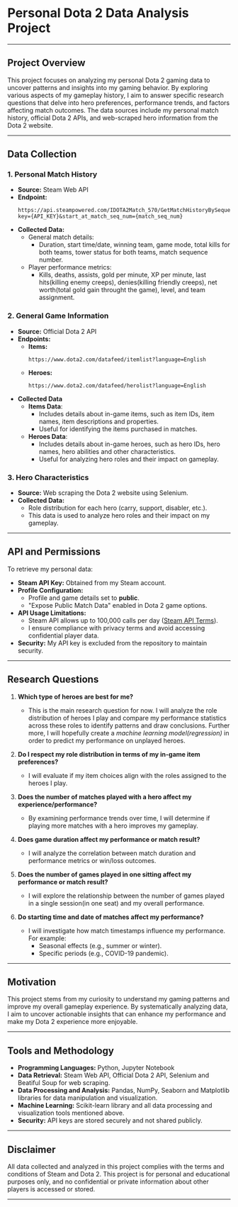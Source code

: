 # Personal Dota 2 Data Analysis Project

---

## **Project Overview**
This project focuses on analyzing my personal Dota 2 gaming data to uncover patterns and insights into my gaming behavior. By exploring various aspects of my gameplay history, I aim to answer specific research questions that delve into hero preferences, performance trends, and factors affecting match outcomes. The data sources include my personal match history, official Dota 2 APIs, and web-scraped hero information from the Dota 2 website.

---

## **Data Collection**

### **1. Personal Match History**
- **Source:** Steam Web API  
- **Endpoint:**  
  ```
  https://api.steampowered.com/IDOTA2Match_570/GetMatchHistoryBySequenceNum/v1/?key={API_KEY}&start_at_match_seq_num={match_seq_num}
  ```
- **Collected Data:**
  - General match details:  
    - Duration, start time/date, winning team, game mode, total kills for both teams, tower status for both teams, match sequence number.
  - Player performance metrics:  
    - Kills, deaths, assists, gold per minute, XP per minute, last hits(killing enemy creeps), denies(killing friendly creeps), net worth(total gold gain throught the game), level, and team assignment.


### **2. General Game Information**
- **Source:** Official Dota 2 API  
- **Endpoints:**  
  - **Items:**  
    ```
    https://www.dota2.com/datafeed/itemlist?language=English
    ```
  - **Heroes:**  
    ```
    https://www.dota2.com/datafeed/herolist?language=English
    ```
- **Collected Data**
  - **Items Data**:
    - Includes details about in-game items, such as item IDs, item names, item descriptions and properties.
    - Useful for identifying the items purchased in matches.
  - **Heroes Data**:
    - Includes details about in-game heroes, such as hero IDs, hero names, hero abilities and other characteristics.
    - Useful for analyzing hero roles and their impact on gameplay.
    
### **3. Hero Characteristics**
- **Source:** Web scraping the Dota 2 website using Selenium.  
- **Collected Data:**  
  - Role distribution for each hero (carry, support, disabler, etc.).  
  - This data is used to analyze hero roles and their impact on my gameplay.

---

## **API and Permissions**
To retrieve my personal data:
- **Steam API Key:** Obtained from my Steam account.
- **Profile Configuration:**  
  - Profile and game details set to **public**.  
  - "Expose Public Match Data" enabled in Dota 2 game options.  
- **API Usage Limitations:**  
  - Steam API allows up to 100,000 calls per day ([Steam API Terms](https://steamcommunity.com/dev/apiterms)).  
  - I ensure compliance with privacy terms and avoid accessing confidential player data.  
- **Security:** My API key is excluded from the repository to maintain security.

---

## **Research Questions**
1. **Which type of heroes are best for me?**  
   - This is the main research question for now. I will analyze the role distribution of heroes I play and compare my performance statistics across these roles to identify patterns and draw conclusions. Further more, I will hopefully create a _machine learning model(regression)_ in order to predict my performance on unplayed heroes.

2. **Do I respect my role distribution in terms of my in-game item preferences?**  
   - I will evaluate if my item choices align with the roles assigned to the heroes I play.

3. **Does the number of matches played with a hero affect my experience/performance?**  
   - By examining performance trends over time, I will determine if playing more matches with a hero improves my gameplay.

4. **Does game duration affect my performance or match result?**  
   - I will analyze the correlation between match duration and performance metrics or win/loss outcomes.

5. **Does the number of games played in one sitting affect my performance or match result?**  
   - I will explore the relationship between the number of games played in a single session(in one seat) and my overall performance.

6. **Do starting time and date of matches affect my performance?**  
   - I will investigate how match timestamps influence my performance. For example:
     - Seasonal effects (e.g., summer or winter).
     - Specific periods (e.g., COVID-19 pandemic).

---

## **Motivation**
This project stems from my curiosity to understand my gaming patterns and improve my overall gameplay experience. By systematically analyzing data, I aim to uncover actionable insights that can enhance my performance and make my Dota 2 experience more enjoyable.

---

## **Tools and Methodology**
- **Programming Languages:** Python, Jupyter Notebook
- **Data Retrieval:** Steam Web API, Official Dota 2 API, Selenium and Beatiful Soup for web scraping.
- **Data Processing and Analysis:** Pandas, NumPy, Seaborn and Matplotlib libraries for data manipulation and visualization.
- **Machine Learning:** Scikit-learn library and all data processing and visualization tools mentioned above.
- **Security:** API keys are stored securely and not shared publicly.

---

## **Disclaimer**
All data collected and analyzed in this project complies with the terms and conditions of Steam and Dota 2. This project is for personal and educational purposes only, and no confidential or private information about other players is accessed or stored.

---

